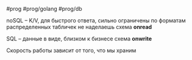 #prog #prog/golang #prog/db 

noSQL – K/V, для быстрого ответа, сильно ограничены по форматам
распределенных табличек не наделаешь
схема **onread**

SQL – данные в виде, близком к бизнесе
схема **onwrite**

Скорость работы зависит от того, что мы храним